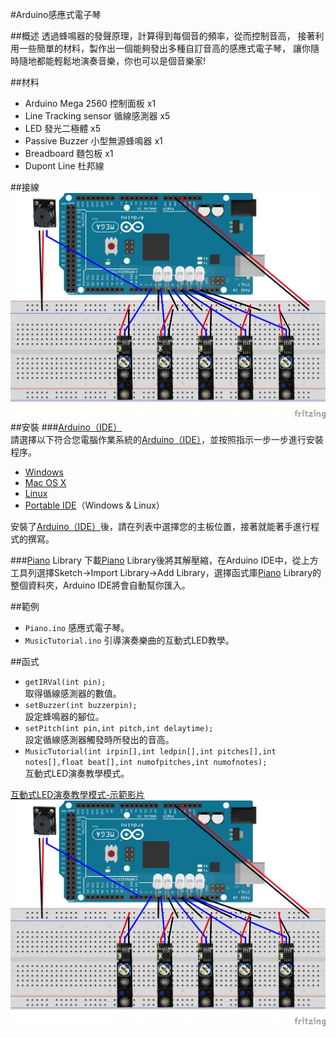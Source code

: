 #Arduino感應式電子琴

##概述
透過蜂鳴器的發聲原理，計算得到每個音的頻率，從而控制音高，
接著利用一些簡單的材料，製作出一個能夠發出多種自訂音高的感應式電子琴，
讓你隨時隨地都能輕鬆地演奏音樂，你也可以是個音樂家!

##材料
* Arduino Mega 2560 控制面板 x1
* Line Tracking sensor 循線感測器 x5  
* LED 發光二極體 x5
* Passive Buzzer 小型無源蜂鳴器 x1  
* Breadboard 麵包板 x1  
* Dupont Line 杜邦線  

##接線
![接線圖](/sample/MusicTutorial/MusicTutorial.png)
##安裝
###[Arduino（IDE）](https://www.arduino.cc/en/Main/Software)   
請選擇以下符合您電腦作業系統的[Arduino（IDE）](https://www.arduino.cc/en/Main/Software)，並按照指示一步一步進行安裝程序。

* [Windows](https://www.arduino.cc/en/Guide/Windows)
* [Mac OS X](https://www.arduino.cc/en/Guide/MacOSX)
* [Linux](https://www.arduino.cc/en/Guide/Linux)
* [Portable IDE](https://www.arduino.cc/en/Guide/PortableIDE)（Windows & Linux）

安裝了[Arduino（IDE）](https://www.arduino.cc/en/Main/Software)後，請在列表中選擇您的主板位置，接著就能著手進行程式的撰寫。

###[Piano](https://github.com/lei851111/hw1115) Library
下載[Piano](https://github.com/lei851111/hw1115) Library後將其解壓縮，在Arduino IDE中，從上方工具列選擇Sketch->Import Library->Add Library，選擇函式庫[Piano](https://github.com/lei851111/hw1115) Library的整個資料夾，Arduino IDE將會自動幫你匯入。

##範例
* `Piano.ino` 感應式電子琴。  
* `MusicTutorial.ino` 引導演奏樂曲的互動式LED教學。

##函式
* `getIRVal(int pin);`   
取得循線感測器的數值。
* `setBuzzer(int buzzerpin);`   
設定蜂鳴器的腳位。
* `setPitch(int pin,int pitch,int delaytime);`   
設定循線感測器觸發時所發出的音高。
* `MusicTutorial(int irpin[],int ledpin[],int pitches[],int notes[],float beat[],int numofpitches,int numofnotes);`     
互動式LED演奏教學模式。   

[互動式LED演奏教學模式-示範影片](https://youtu.be/jB97wpOyih4)   
[![互動式LED演奏教學模式-示範影片](/sample/MusicTutorial/MusicTutorial.png)](https://youtu.be/jB97wpOyih4)






